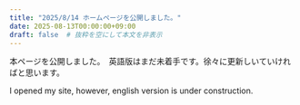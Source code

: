 ```yaml
---
title: "2025/8/14 ホームページを公開しました。"
date: 2025-08-13T00:00:00+09:00
draft: false  # 抜粋を空にして本文を非表示
---
```

本ページを公開しました。　英語版はまだ未着手です。徐々に更新しいていければと思います。

I opened my site, however, english version is under construction. 